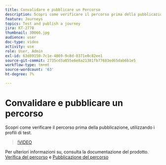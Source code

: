 ```yaml
---
title: Convalidare e pubblicare un Percorso
description: Scopri come verificare il percorso prima della pubblicazione, utilizzando i profili di test.
feature: Journeys
topics: Test and publish a journey
jira: KT-2778
thumbnail: 30066.jpg
audience: user
doc-type: video
activity: use
role: User, Admin
exl-id: 63d89150-7c1e-4869-9c8d-0371e0c82ee1
source-git-commit: 2735cd3a855e6e8a21381fb77683ed65dab6b1e5
workflow-type: tm+mt
source-wordcount: '63'
ht-degree: 7%

---
```


# Convalidare e pubblicare un percorso

Scopri come verificare il percorso prima della pubblicazione, utilizzando i profili di test.

>[!VIDEO](https://video.tv.adobe.com/v/30066?quality=12&learn=on)

Per ulteriori informazioni su, consulta la documentazione del prodotto. [Verifica del percorso](https://experienceleague.adobe.com/docs/journeys/using/building-journeys/testing-the-journey.html)
e [Pubblicazione del percorso](https://experienceleague.adobe.com/docs/journeys/using/building-journeys/publishing-the-journey.html)
